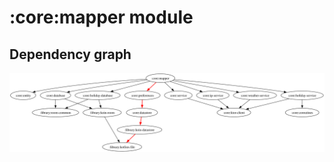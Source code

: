 # :core:mapper module
## Dependency graph
![Dependency graph](../../docs/images/graphs/dep_graph_core_mapper.svg)

